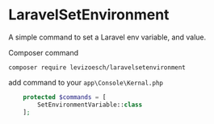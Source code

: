 # LaravelSetEnvironment
A simple command to set a Laravel env variable, and value.

Composer command
```composer
composer require levizoesch/laravelsetenvironment
```

add command to your `app\Console\Kernal.php`

```php
    protected $commands = [
        SetEnvironmentVariable::class
    ];
```
